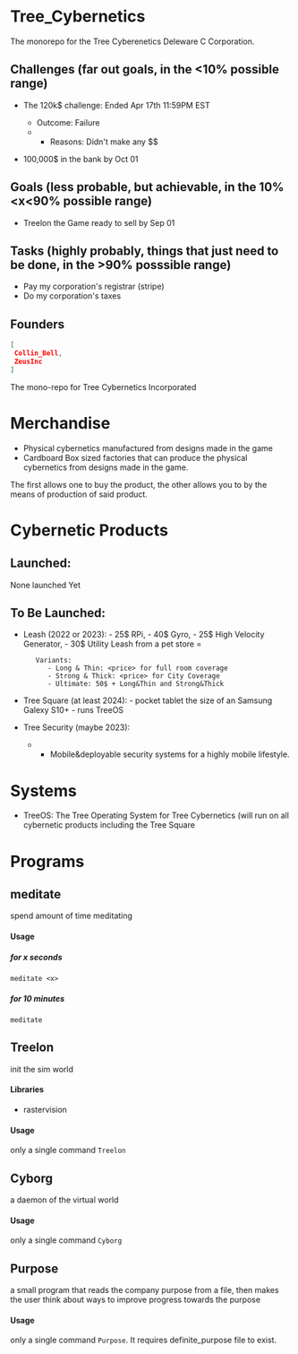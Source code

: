 # Tree_Cybernetics
The monorepo for the Tree Cyberenetics Deleware C Corporation.

## Challenges (far out goals, in the <10% possible range)

- The 120k$ challenge: Ended Apr 17th 11:59PM EST
  * Outcome: Failure
  * * Reasons: Didn't make any $$

- 100,000$ in the bank by Oct 01

## Goals (less probable, but achievable, in the 10%<x<90% possible range)
- Treelon the Game ready to sell by Sep 01


## Tasks (highly probably, things that just need to be done, in the >90% posssible range)
- Pay my corporation's registrar (stripe)
- Do my corporation's taxes


## Founders
```json
[
 Collin_Bell,
 ZeusInc
]
```

The mono-repo for Tree Cybernetics Incorporated

# Merchandise

- Physical cybernetics manufactured from designs made in the game
- Cardboard Box sized factories that can produce the physical cybernetics from designs made in the game.

The first allows one to buy the product, the other allows you to by the means of production of said product.

# Cybernetic Products

## Launched:

None launched Yet

## To Be Launched:
- Leash (2022 or 2023): 
         - 25$ RPi, 
         - 40$ Gyro,
         - 25$ High Velocity Generator,
         - 30$ Utility Leash from a pet store
         = <price>

         Variants: 
            - Long & Thin: <price> for full room coverage
            - Strong & Thick: <price> for City Coverage
            - Ultimate: 50$ + Long&Thin and Strong&Thick 

- Tree Square (at least 2024): 
        - pocket tablet the size of an Samsung Galexy S10+
        - runs TreeOS

- Tree Security (maybe 2023):
    - - Mobile&deployable security systems for a highly mobile lifestyle.

# Systems
- TreeOS: The Tree Operating System for Tree Cybernetics (will run on all cybernetic products including the Tree Square

# Programs

## meditate

spend amount of time meditating

#### Usage
##### for x seconds
`meditate <x>`

##### for 10 minutes
`meditate`

## Treelon

init the sim world

#### Libraries
- rastervision

#### Usage
only a single command
`Treelon`

## Cyborg

a daemon of the virtual world

#### Usage
only a single command
`Cyborg`

## Purpose

a small program that reads the company purpose from a file, then makes the user think about ways to improve progress towards the purpose

#### Usage
only a single command `Purpose`. It requires definite_purpose file to exist.


